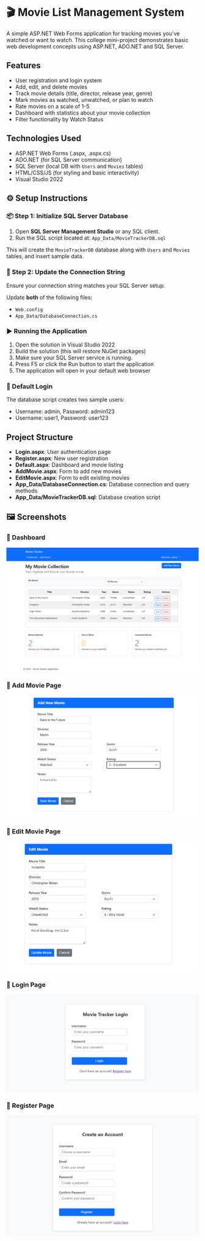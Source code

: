 # 🎬 Movie List Management System

A simple ASP.NET Web Forms application for tracking movies you've watched or want to watch. This college mini-project demonstrates basic web development concepts using ASP.NET, ADO.NET and SQL Server.

## Features

- User registration and login system
- Add, edit, and delete movies
- Track movie details (title, director, release year, genre)
- Mark movies as watched, unwatched, or plan to watch
- Rate movies on a scale of 1-5
- Dashboard with statistics about your movie collection
- Filter functionality by Watch Status

## Technologies Used

- ASP.NET Web Forms (.aspx, .aspx.cs)
- ADO.NET (for SQL Server communication)
- SQL Server (local DB with `Users` and `Movies` tables)
- HTML/CSS/JS (for styling and basic interactivity)
- Visual Studio 2022

## ⚙️ Setup Instructions

### 📦 Step 1: Initialize SQL Server Database

1. Open **SQL Server Management Studio** or any SQL client.
2. Run the SQL script located at: `App_Data/MovieTrackerDB.sql`

This will create the `MovieTrackerDB` database along with `Users` and `Movies` tables, and insert sample data.


### 🔧 Step 2: Update the Connection String

Ensure your connection string matches your SQL Server setup.

Update **both** of the following files:
- `Web.config`
- `App_Data/DatabaseConnection.cs`

### ▶️ Running the Application

1. Open the solution in Visual Studio 2022
2. Build the solution (this will restore NuGet packages)
3. Make sure your SQL Server service is running.
4. Press F5 or click the Run button to start the application
5. The application will open in your default web browser

### 🔐 Default Login

The database script creates two sample users:
- Username: admin, Password: admin123
- Username: user1, Password: user123

##  Project Structure

- **Login.aspx**: User authentication page
- **Register.aspx**: New user registration
- **Default.aspx**: Dashboard and movie listing
- **AddMovie.aspx**: Form to add new movies
- **EditMovie.aspx**: Form to edit existing movies
- **App_Data/DatabaseConnection.cs**: Database connection and query methods
- **App_Data/MovieTrackerDB.sql**: Database creation script

## 🖼️ Screenshots
### 🔹 Dashboard 
![Dashboard](screenshots/Dashboard.png)

### 🔹 Add Movie Page
![Add Movie](screenshots/AddMovie.png)

### 🔹 Edit Movie Page
![Edit Movie](screenshots/EditMoive.png)

### 🔹 Login Page
![Login](screenshots/Login.png)

### 🔹 Register Page
![Register ](screenshots/Register.png)
